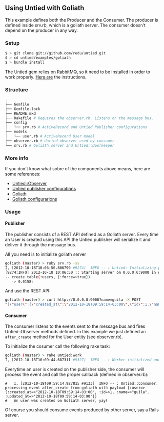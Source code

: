 ## Using Untied with Goliath

This example defines both the Producer and the Consumer. The producer is defined inside srv.rb, which is a goliath server. The consumer doesn't depend on the producer in any way.

### Setup

```sh
$ > git clone git://github.com/redu/untied.git
$ > cd untied/examples/goliath
$ > bundle install
```

The Untied gem relies on RabbitMQ, so it need to be installed in order to work properly. [Here are](http://www.rabbitmq.com/download.html) the instructions.

### Structure

```sh
.
├── Gemfile
├── Gemfile.lock
├── README.mkd
├── Rakefile # Requires the observer.rb. Listens on the message bus.
├── config
│   └── srv.rb # ActiveRecord and Untied Publisher configurations
├── models
│   └── user.rb # ActiveRecord User model
├── observer.rb # Untied observer used by consumer
└── srv.rb # Goliath server and Untied::Doorkeeper
```

### More info

If you don't know what sobre of the components above means, here are some references:

- [Untied::Observer](https://github.com/redu/untied#consumer)
- [Untied publisher configurations](https://github.com/redu/untied#publisher)
- [Goliath](http://postrank-labs.github.com/goliath/)
- [Goliath configurarions](https://github.com/postrank-labs/goliath/wiki/Configuration)

### Usage

#### Publisher

The publisher consists of a REST API defined as a Goliath server. Every time an User is created using this API the Untied publisher will serialize it and deliver it through the message bus.

All you need is to initialize goliath server

```sh
goliath (master) > ruby srv.rb -sv
I, [2012-10-18T10:06:50.806799 #9274]  INFO -- : Untied: Initializing publisher observer
[9274:INFO] 2012-10-18 10:06:50 :: Starting server on 0.0.0.0:9000 in development mode. Watch out for stones.
-- create_table(:users, {:force=>true})
   -> 0.0158s
```

And use the REST API:

```sh
goliath (master) > curl http://0.0.0.0:9000?name=guila -X POST
"{\"user\":{\"created_at\":\"2012-10-18T09:59:14-03:00\",\"id\":1,\"name\":\"guila\",\"updated_at\":\"2012-10-18T09:59:14-03:00\"}}"
```

#### Consumer

The consumer listens to the events sent to the message bus and fires Untied::Observer methods defined. In this example we just defined an ``after_create`` method for the User entity (see observer.rb).

To initialize the cosumer call the following rake task:

```sh
goliath (master) > rake untied:work
I, [2012-10-18T10:09:44.687311 #9327]  INFO -- : Worker initialized and listening
```

Everytime an user is created on the publisher side, the consumer will process the event and call the proper callback (defined in observer.rb):

```
#   I, [2012-10-18T09:59:14.927815 #9133]  INFO -- : Untied::Consumer: processing event after_create from goliath with payload {:user=>{:created_at=>"2012-10-18T09:59:14-03:00", :id=>1, :name=>"guila", :updated_at=>"2012-10-18T09:59:14-03:00"}}
#   An user was created on Goliath server, yay!
```

Of course you should consume events produced by other server, say a Rails server.
